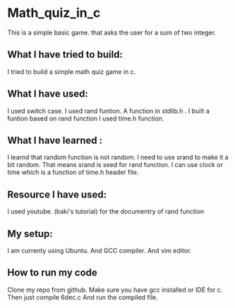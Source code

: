 # Math_quiz_in_c
This is a simple basic game. that asks the user for a sum of two integer.


What I have tried to build:
---------------------------
I tried to build a simple math quiz game in c.


What I have used:
-----------------
I used switch case.
I used rand funtion. A function in stdlib.h . 
I built a funtion based on rand function
I used time.h function.


What I have learned :
---------------------
I learnd that random function is not random.
I need to use srand to make it a bit random. That means srand is seed for rand function.
I can use clock or time which is a function of time.h header file.


Resource I have used:
---------------------
I used youtube. (baki's tutorial) for the documentry of rand function


My setup:
--------
I am currenty using Ubuntu. And GCC compiler. And vim editor.


How to run my code
------------------
Clone my repo from github.
Make sure you have gcc installed or IDE for c.
Then just compile 6dec.c
And run the compiled file.
